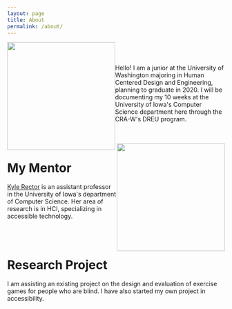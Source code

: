```yaml
---
layout: page
title: About
permalink: /about/
---
```

<img style="float: left;" src="/iowa/images/amelia.png" width="250px"/>
<br><br><br>
Hello! I am a junior at the University of Washington majoring in Human Centered Design and Engineering, planning to graduate in 2020. I will be documenting my 10 weeks at the University of Iowa's Computer Science department here through the CRA-W's DREU program.

<br><br>
<img style="float: right;" src="/iowa/images/kyle.png" width="250px"/>
# My Mentor


[Kyle Rector](http://homepage.cs.uiowa.edu/~krector/) is an assistant professor in the University of Iowa's department of Computer Science. Her area of research is in HCI, specializing in accessible technology.

<br><br>

# Research Project

I am assisting an existing project on the design and evaluation of exercise games for people who are blind. I have also started my own project in accessibility. 